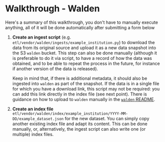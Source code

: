 # Walkthrough - Walden

Here's a summary of this walkthrough, you don't have to manually execute anything, all of it will be done automatically after submitting a form below

1. **Create an ingest script** (e.g. `etl/vendor/walden/ingests/example_institution.py`) to download the data from its original source and upload it as a new data snapshot into the S3 `walden` bucket. This step can also be done manually (although it is preferable to do it via script, to have a record of how the data was obtained, and to be able to repeat the process in the future, for instance if another version of the data is released).

    Keep in mind that, if there is additional metadata, it should also be ingested into `walden` as part of the snapshot. If the data is in a single file for which you have a download link, this script may not be required: you can add this link directly in the index file (see next point). There is guidance on how to upload to `walden` manually in the [`walden` README](https://github.com/owid/walden#manually).

2. **Create an index file** `etl/vendor/walden/index/example_institution/YYYY-MM-DD/example_dataset.json` for the new dataset. You can simply copy another existing index file and adapt its content. This can be done manually, or, alternatively, the ingest script can also write one (or multiple) index files.
